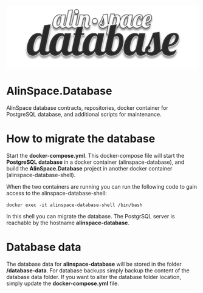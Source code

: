![Thumbnail](./Assets/Logo.png)

# AlinSpace.Database
AlinSpace database contracts, repositories, docker container for PostgreSQL database, and additional scripts for maintenance.

# How to migrate the database
Start the **docker-compose.yml**. This docker-compose file will start the **PostgreSQL database** in a docker container (alinspace-database), and 
build the **AlinSpace.Database** project in another docker container (alinspace-database-shell).

When the two containers are running you can run the following code to gain access to the alinspace-database-shell:

```
docker exec -it alinspace-database-shell /bin/bash
```

In this shell you can migrate the database. The PostgrSQL server is reachable by the hostname **alinspace-database**.

# Database data
The database data for **alinspace-database** will be stored in the folder **/database-data**.
For database backups simply backup the content of the database data folder.
If you want to alter the database folder location, simply update the **docker-compose.yml** file.

